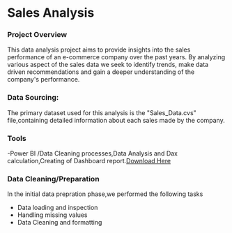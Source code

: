 # Sales Analysis
### Project Overview 
This data analysis project aims to provide insights into the sales performance of an e-commerce company over the past years. By analyzing various aspect of the sales data we 
seek to identify trends, make data driven recommendations and gain a deeper understanding of the company's performance.

### Data Sourcing:
The primary dataset used for this analysis is the "Sales_Data.cvs" file,containing detailed
information about each sales made by the company.

### Tools
-Power BI /Data Cleaning processes,Data Analysis and Dax calculation,Creating of Dashboard report.[Download Here](https://microsoft.com)

### Data Cleaning/Preparation
In the initial data prepration phase,we performed the following tasks
- Data loading and inspection
- Handling missing values
- Data Cleaning and formatting
